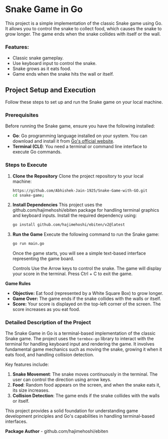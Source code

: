 # Snake Game in Go

This project is a simple implementation of the classic Snake game using Go. It allows you to control the snake to collect food, which causes the snake to grow longer. The game ends when the snake collides with itself or the wall.

### Features:
- Classic snake gameplay.
- Use keyboard input to control the snake.
- Snake grows as it eats food.
- Game ends when the snake hits the wall or itself.

## Project Setup and Execution

Follow these steps to set up and run the Snake game on your local machine.

### Prerequisites

Before running the Snake game, ensure you have the following installed:
- **Go**: Go programming language installed on your system. You can download and install it from [Go's official website](https://golang.org/dl/).
- **Terminal (CLI)**: You need a terminal or command line interface to execute Go commands.

### Steps to Execute

1. **Clone the Repository**
   Clone the project repository to your local machine:

   ```bash
   https://github.com/Abhishek-Jain-1925/Snake-Game-with-GO.git
   cd snake-game;
   ```
   
2. **Install Dependencies**
   This project uses the github.com/hajimehoshi/ebiten package for handling terminal graphics and keyboard inputs. Install the required dependency using:
   
   ```bash
   go install github.com/hajimehoshi/ebiten/v2@latest
   ```
  
3. **Run the Game**
   Execute the following command to run the Snake game:


   ```bash
   go run main.go
   ```
   Once the game starts, you will see a simple text-based interface representing the game board.
   
    Controls
        Use the Arrow keys to control the snake.
        The game will display your score in the terminal.
        Press Ctrl + C to exit the game.

**Game Rules**
- **Objective:** Eat food (represented by a White Square Box) to grow longer.
- **Game Over:** The game ends if the snake collides with the walls or itself.
- **Score:** Your score is displayed on the top-left corner of the screen. The score increases as you eat food.
    
    

### Detailed Description of the Project
The Snake Game in Go is a terminal-based implementation of the classic Snake game. The project uses the `termbox-go` library to interact with the terminal for handling keyboard input and rendering the game. It involves fundamental game mechanics such as moving the snake, growing it when it eats food, and handling collision detection.

Key features include:
1. **Snake Movement**: The snake moves continuously in the terminal. The user can control the direction using arrow keys.
2. **Food**: Random food appears on the screen, and when the snake eats it, its size increases.
3. **Collision Detection**: The game ends if the snake collides with the walls or itself.

This project provides a solid foundation for understanding game development principles and Go's capabilities in handling terminal-based interfaces.


**Package Author** - github.com/hajimehoshi/ebiten


